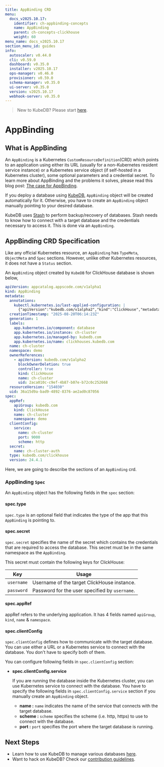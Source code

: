 ```yaml
---
title: AppBinding CRD
menu:
  docs_v2025.10.17:
    identifier: ch-appbinding-concepts
    name: AppBinding
    parent: ch-concepts-clickhouse
    weight: 60
menu_name: docs_v2025.10.17
section_menu_id: guides
info:
  autoscaler: v0.44.0
  cli: v0.59.0
  dashboard: v0.35.0
  installer: v2025.10.17
  ops-manager: v0.46.0
  provisioner: v0.59.0
  schema-manager: v0.35.0
  ui-server: v0.35.0
  version: v2025.10.17
  webhook-server: v0.35.0
---
```


> New to KubeDB? Please start [here](/docs/v2025.10.17/README).

# AppBinding

## What is AppBinding

An `AppBinding` is a Kubernetes `CustomResourceDefinition`(CRD) which points to an application using either its URL (usually for a non-Kubernetes resident service instance) or a Kubernetes service object (if self-hosted in a Kubernetes cluster), some optional parameters and a credential secret. To learn more about AppBinding and the problems it solves, please read this blog post: [The case for AppBinding](https://appscode.com/blog/post/the-case-for-appbinding).

If you deploy a database using [KubeDB](https://kubedb.com/docs/latest/welcome/), `AppBinding` object will be created automatically for it. Otherwise, you have to create an `AppBinding` object manually pointing to your desired database.

KubeDB uses [Stash](https://appscode.com/products/stash/) to perform backup/recovery of databases. Stash needs to know how to connect with a target database and the credentials necessary to access it. This is done via an `AppBinding`.

## AppBinding CRD Specification

Like any official Kubernetes resource, an `AppBinding` has `TypeMeta`, `ObjectMeta` and `Spec` sections. However, unlike other Kubernetes resources, it does not have a `Status` section.

An `AppBinding` object created by `KubeDB` for ClickHouse database is shown below,

```yaml
apiVersion: appcatalog.appscode.com/v1alpha1
kind: AppBinding
metadata:
  annotations:
    kubectl.kubernetes.io/last-applied-configuration: |
      {"apiVersion":"kubedb.com/v1alpha2","kind":"ClickHouse","metadata":{"annotations":{},"name":"ch-cluster","namespace":"demo"},"spec":{"clusterTopology":{"clickHouseKeeper":{"externallyManaged":false,"spec":{"replicas":3,"storage":{"accessModes":["ReadWriteOnce"],"resources":{"requests":{"storage":"1Gi"}}}}},"cluster":[{"name":"appscode-cluster","podTemplate":{"spec":{"containers":[{"name":"clickhouse","resources":{"limits":{"memory":"4Gi"},"requests":{"cpu":"500m","memory":"2Gi"}}}],"initContainers":[{"name":"clickhouse-init","resources":{"limits":{"memory":"1Gi"},"requests":{"cpu":"500m","memory":"1Gi"}}}]}},"replicas":2,"shards":2,"storage":{"accessModes":["ReadWriteOnce"],"resources":{"requests":{"storage":"1Gi"}}}}]},"deletionPolicy":"WipeOut","version":"24.4.1"}}
  creationTimestamp: "2025-08-20T06:14:23Z"
  generation: 1
  labels:
    app.kubernetes.io/component: database
    app.kubernetes.io/instance: ch-cluster
    app.kubernetes.io/managed-by: kubedb.com
    app.kubernetes.io/name: clickhouses.kubedb.com
  name: ch-cluster
  namespace: demo
  ownerReferences:
    - apiVersion: kubedb.com/v1alpha2
      blockOwnerDeletion: true
      controller: true
      kind: ClickHouse
      name: ch-cluster
      uid: 2aca010c-c9ef-4b87-b07e-b72c0c252668
  resourceVersion: "154030"
  uid: 36a15d9a-bad9-4892-8376-ae2ad0c87056
spec:
  appRef:
    apiGroup: kubedb.com
    kind: ClickHouse
    name: ch-cluster
    namespace: demo
  clientConfig:
    service:
      name: ch-cluster
      port: 9000
      scheme: http
  secret:
    name: ch-cluster-auth
  type: kubedb.com/clickhouse
  version: 24.4.1
```
Here, we are going to describe the sections of an `AppBinding` crd.

### AppBinding `Spec`

An `AppBinding` object has the following fields in the `spec` section:

#### spec.type

`spec.type` is an optional field that indicates the type of the app that this `AppBinding` is pointing to.

<!--- Add when Stash support is added --->
<!---
Stash uses this field to resolve the values of `TARGET_APP_TYPE`, `TARGET_APP_GROUP` and `TARGET_APP_RESOURCE` variables of [BackupBlueprint](https://appscode.com/products/stash/latest/concepts/crds/backupblueprint/) object.

This field follows the following format: `<app group>/<resource kind>`. The above AppBinding is pointing to a `clickhouse` resource under `kubedb.com` group.

Here, the variables are parsed as follows:

|       Variable        | Usage                                                                                                                          |
| --------------------- |--------------------------------------------------------------------------------------------------------------------------------|
| `TARGET_APP_GROUP`    | Represents the application group where the respective app belongs (i.e: `kubedb.com`).                                         |
| `TARGET_APP_RESOURCE` | Represents the resource under that application group that this appbinding represents (i.e: `clickhouse`).                           |
| `TARGET_APP_TYPE`     | Represents the complete type of the application. It's simply `TARGET_APP_GROUP/TARGET_APP_RESOURCE` (i.e: `kubedb.com/clickhouse`). |

--->

#### spec.secret

`spec.secret` specifies the name of the secret which contains the credentials that are required to access the database. This secret must be in the same namespace as the `AppBinding`.

This secret must contain the following keys for ClickHouse:

| Key        | Usage                                          |
| ---------- |------------------------------------------------|
| `username` | Username of the target ClickHouse instance.    |
| `password` | Password for the user specified by `username`. |


#### spec.appRef
appRef refers to the underlying application. It has 4 fields named `apiGroup`, `kind`, `name` & `namespace`.

#### spec.clientConfig

`spec.clientConfig` defines how to communicate with the target database. You can use either a URL or a Kubernetes service to connect with the database. You don't have to specify both of them.

You can configure following fields in `spec.clientConfig` section:

- **spec.clientConfig.service**

  If you are running the database inside the Kubernetes cluster, you can use Kubernetes service to connect with the database. You have to specify the following fields in `spec.clientConfig.service` section if you manually create an `AppBinding` object.

    - **name :** `name` indicates the name of the service that connects with the target database.
    - **scheme :** `scheme` specifies the scheme (i.e. http, https) to use to connect with the database.
    - **port :** `port` specifies the port where the target database is running.

## Next Steps

- Learn how to use KubeDB to manage various databases [here](/docs/v2025.10.17/guides/README).
- Want to hack on KubeDB? Check our [contribution guidelines](/docs/v2025.10.17/CONTRIBUTING).
